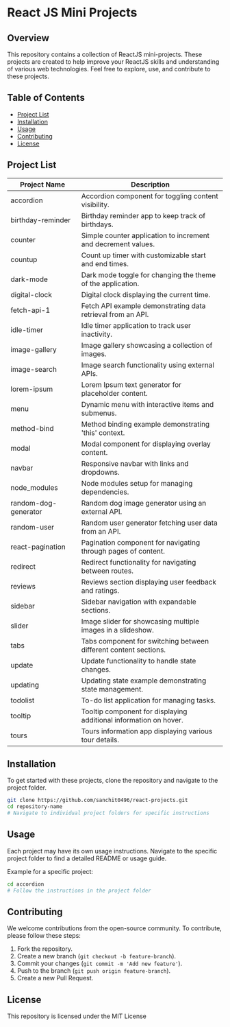 
# React JS Mini Projects

## Overview
This repository contains a collection of ReactJS mini-projects. These projects are created to help improve your ReactJS skills and understanding of various web technologies. Feel free to explore, use, and contribute to these projects.

## Table of Contents
- [Project List](#project-list)
- [Installation](#installation)
- [Usage](#usage)
- [Contributing](#contributing)
- [License](#license)

## Project List

| Project Name                  | Description                                  |
|-------------------------------|----------------------------------------------|
| accordion                     | Accordion component for toggling content visibility.                          |
| birthday-reminder             | Birthday reminder app to keep track of birthdays.                        |
| counter                       | Simple counter application to increment and decrement values.                   |
| countup                       | Count up timer with customizable start and end times.                               |
| dark-mode                     | Dark mode toggle for changing the theme of the application.                             |
| digital-clock                 | Digital clock displaying the current time.                                |
| fetch-api-1                   | Fetch API example demonstrating data retrieval from an API.                            |
| idle-timer                    | Idle timer application to track user inactivity.                       |
| image-gallery                 | Image gallery showcasing a collection of images.                                |
| image-search                  | Image search functionality using external APIs.                   |
| lorem-ipsum                   | Lorem Ipsum text generator for placeholder content.                   |
| menu                          | Dynamic menu with interactive items and submenus.                                 |
| method-bind                   | Method binding example demonstrating 'this' context.                       |
| modal                         | Modal component for displaying overlay content.                              |
| navbar                        | Responsive navbar with links and dropdowns.                            |
| node_modules                  | Node modules setup for managing dependencies.                           |
| random-dog-generator          | Random dog image generator using an external API.                   |
| random-user                   | Random user generator fetching user data from an API.                        |
| react-pagination              | Pagination component for navigating through pages of content.                         |
| redirect                      | Redirect functionality for navigating between routes.                       |
| reviews                       | Reviews section displaying user feedback and ratings.                              |
| sidebar                       | Sidebar navigation with expandable sections.                           |
| slider                        | Image slider for showcasing multiple images in a slideshow.                                 |
| tabs                          | Tabs component for switching between different content sections.                               |
| update                        | Update functionality to handle state changes.                         |
| updating                      | Updating state example demonstrating state management.                       |
| todolist                      | To-do list application for managing tasks.                       |
| tooltip                       | Tooltip component for displaying additional information on hover.                            |
| tours                         | Tours information app displaying various tour details.                        |

## Installation
To get started with these projects, clone the repository and navigate to the project folder.

```sh
git clone https://github.com/sanchit0496/react-projects.git
cd repository-name
# Navigate to individual project folders for specific instructions
```

## Usage
Each project may have its own usage instructions. Navigate to the specific project folder to find a detailed README or usage guide.

Example for a specific project:
```sh
cd accordion
# Follow the instructions in the project folder
```

## Contributing
We welcome contributions from the open-source community. To contribute, please follow these steps:

1. Fork the repository.
2. Create a new branch (`git checkout -b feature-branch`).
3. Commit your changes (`git commit -m 'Add new feature'`).
4. Push to the branch (`git push origin feature-branch`).
5. Create a new Pull Request.

## License
This repository is licensed under the MIT License
